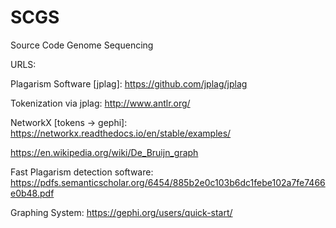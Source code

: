 # SCGS
Source Code Genome Sequencing

URLS:

Plagarism Software [jplag]: https://github.com/jplag/jplag

Tokenization via jplag: http://www.antlr.org/

NetworkX [tokens -> gephi]: https://networkx.readthedocs.io/en/stable/examples/

https://en.wikipedia.org/wiki/De_Bruijn_graph

Fast Plagarism detection software: https://pdfs.semanticscholar.org/6454/885b2e0c103b6dc1febe102a7fe7466e0b48.pdf

Graphing System: https://gephi.org/users/quick-start/
